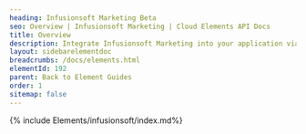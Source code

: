 ```yaml
---
heading: Infusionsoft Marketing Beta
seo: Overview | Infusionsoft Marketing | Cloud Elements API Docs
title: Overview
description: Integrate Infusionsoft Marketing into your application via the Cloud Elements APIs.
layout: sidebarelementdoc
breadcrumbs: /docs/elements.html
elementId: 192
parent: Back to Element Guides
order: 1
sitemap: false
---
```


{% include Elements/infusionsoft/index.md%}
